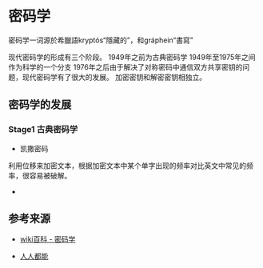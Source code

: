 # 密码学

密码学一词源於希臘語kryptós“隱藏的”，和gráphein“書寫”

现代密码学的形成有三个阶段。
1949年之前为古典密码学
1949年至1975年之间作为科学的一个分支
1976年之后由于解决了对称密码中通信双方共享密钥的问题，现代密码学有了很大的发展。 加密密钥和解密密钥相独立。

## 密码学的发展

###  Stage1  古典密码学
- 凯撒密码

利用位移来加密文本，根据加密文本中某个单字出现的频率对比英文中常见的频率，很容易被破解。

- 


## 参考来源

- [wiki百科 - 密码学](https://zh.wikipedia.org/wiki/%E5%AF%86%E7%A0%81%E5%AD%A6)

- [人人都能](https://crypt.wenwoha.com/history/index.html)